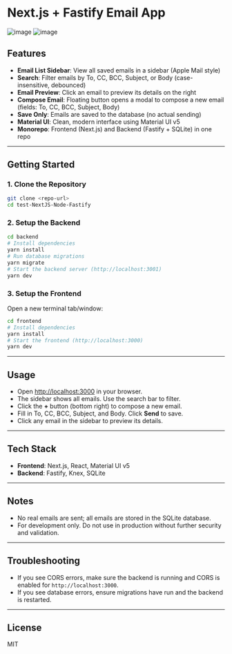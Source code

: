 # Next.js + Fastify Email App

![image](https://github.com/user-attachments/assets/4d3eef82-b437-416e-a8e0-fb18a7add253)
![image](https://github.com/user-attachments/assets/6e116b95-cbe5-488e-9605-ccfc84e380ee)

## Features

- **Email List Sidebar**: View all saved emails in a sidebar (Apple Mail style)
- **Search**: Filter emails by To, CC, BCC, Subject, or Body (case-insensitive, debounced)
- **Email Preview**: Click an email to preview its details on the right
- **Compose Email**: Floating button opens a modal to compose a new email (fields: To, CC, BCC, Subject, Body)
- **Save Only**: Emails are saved to the database (no actual sending)
- **Material UI**: Clean, modern interface using Material UI v5
- **Monorepo**: Frontend (Next.js) and Backend (Fastify + SQLite) in one repo

---

## Getting Started

### 1. Clone the Repository
```bash
git clone <repo-url>
cd test-NextJS-Node-Fastify
```

### 2. Setup the Backend
```bash
cd backend
# Install dependencies
yarn install
# Run database migrations
yarn migrate
# Start the backend server (http://localhost:3001)
yarn dev
```

### 3. Setup the Frontend
Open a new terminal tab/window:
```bash
cd frontend
# Install dependencies
yarn install
# Start the frontend (http://localhost:3000)
yarn dev
```

---

## Usage
- Open [http://localhost:3000](http://localhost:3000) in your browser.
- The sidebar shows all emails. Use the search bar to filter.
- Click the **+** button (bottom right) to compose a new email.
- Fill in To, CC, BCC, Subject, and Body. Click **Send** to save.
- Click any email in the sidebar to preview its details.

---

## Tech Stack
- **Frontend**: Next.js, React, Material UI v5
- **Backend**: Fastify, Knex, SQLite

---

## Notes
- No real emails are sent; all emails are stored in the SQLite database.
- For development only. Do not use in production without further security and validation.

---

## Troubleshooting
- If you see CORS errors, make sure the backend is running and CORS is enabled for `http://localhost:3000`.
- If you see database errors, ensure migrations have run and the backend is restarted.

---

## License
MIT

